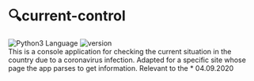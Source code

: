# 🔍current-control
<img src="https://img.shields.io/badge/language%20-python-blue" alt="Python3 Language"> <img src="https://img.shields.io/badge/python-v3.8.3-blue" alt="version">   
This is a console application for checking the current situation in the country due to a coronavirus infection. Adapted for a specific site whose page the app parses to get information. Relevant to the * 04.09.2020
